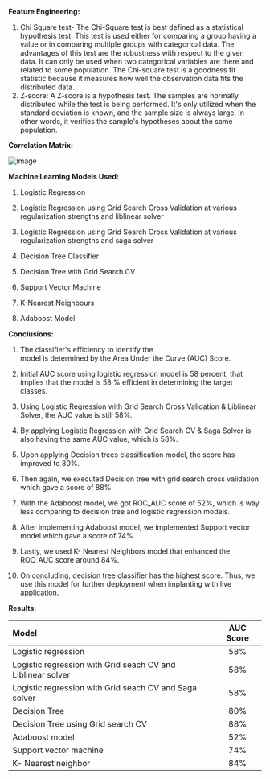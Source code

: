 **Feature Engineering:**

1) Chi Square test-
The Chi-Square test is best defined as a statistical hypothesis test. This test is used either for comparing a group having a value or in comparing multiple groups with categorical data. The advantages of this test are the robustness with respect to the given data. 
It can only be used when two categorical variables are there and related to some population. The Chi-square test is a goodness fit statistic because it measures how well the observation data fits the distributed data.
 
2) Z-score: 
A Z-score is a hypothesis test. The samples are normally distributed while the test is being performed. It's only utilized when the standard deviation is known, and the sample size is always large.
In other words, it verifies the sample's hypotheses about the same population.



**Correlation Matrix:**

![image](https://user-images.githubusercontent.com/71124557/168903047-2a542c1a-646e-4c0e-91bf-5765402cd125.png)



**Machine Learning Models Used:**

1) Logistic Regression

2) Logistic Regression using Grid Search Cross Validation at various regularization strengths and liblinear solver

3) Logistic Regression using Grid Search Cross Validation at various regularization strengths and saga solver

4) Decision Tree Classifier

5) Decision Tree with Grid Search CV

6) Support Vector Machine

7) K-Nearest Neighbours

8) Adaboost Model

**Conclusions:**

1) The classifier's efficiency to identify the model is determined by the Area Under the Curve (AUC) Score.

2) Initial AUC score using logistic regression model is 58 percent, that implies that the model is 58 % efficient in determining the target classes.

3) Using Logistic Regression with Grid Search Cross Validation & Liblinear Solver, the AUC value is still 58%.

4) By applying Logistic Regression with Grid Search CV & Saga Solver is also having the same AUC value, which  is 58%.

5) Upon applying Decision trees classification model, the score has improved to 80%.

6) Then again, we executed Decision tree with grid search cross validation which gave a score of 88%.

7) With the Adaboost model, we got ROC_AUC score of 52%, which is way less comparing to decision tree and logistic regression models.

8) After implementing Adaboost model, we implemented Support vector model which gave a score of 74%..

9) Lastly, we used K- Nearest Neighbors model that enhanced the ROC_AUC score around 84%.

10) On concluding, decision tree classifier has the highest score. Thus, we use this model for further deployment when implanting with live application.

**Results:**

| Model      | AUC Score |
| :---        |    :----:   |
| Logistic regression      | 58% | 
| Logistic regression with Grid seach CV and Liblinear solver    | 58% | 
| Logistic regression with Grid seach CV and Saga solver     | 58% | 
| Decision Tree   | 80% | 
|  Decision Tree using Grid search CV    | 88% | 
| Adaboost model | 52% | 
| Support vector machine     | 74% | 
| K- Nearest neighbor | 84%    |
